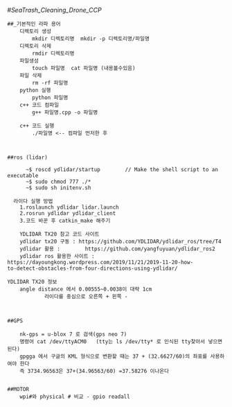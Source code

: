 #_SeaTrash_Cleaning_Drone_CCP_

	##_기본적인 라파 용어
		디렉토리 생성
			mkdir 디렉토리명  mkdir -p 디렉토리명/파일명
		디렉토리 삭제 
			rmdir 디렉토리명
		파일생성
			touch 파일명  cat 파일명 (내용볼수있음)
		파일 삭제
			rm -rf 파일명
		python 실행
			python 파일명
		c++ 코드 컴파일
			g++ 파일명.cpp -o 파일명
			
		c++ 코드 실행
			./파일명 <-- 컴파일 먼저한 후
		
		

	##ros (lidar)
	
	      ~$ roscd ydlidar/startup	      // Make the shell script to an executable
	      ~$ sudo chmod 777 ./*
	      ~$ sudo sh initenv.sh
	  
	  라이다 실행 방법
		1.roslaunch ydlidar lidar.launch
	  	2.rosrun ydlidar ydlidar_client
		3.코드 바꾼 후 catkin_make 해주기
		
		YDLIDAR TX20 참고 코드 사이트
		ydlidar tx20 구동 : https://github.com/YDLIDAR/ydlidar_ros/tree/T4
		ydlidar 활용 :        https://github.com/yangfuyuan/ydlidar_ros2
		ydlidar ros 활용한 사이트 : https://dayoungkong.wordpress.com/2019/11/21/2019-11-20-how-					to-detect-obstacles-from-four-directions-using-ydlidar/
		
	YDLIDAR TX20 정보	
		angle distance 에서 0.00555~0.0038이 대략 1cm
                라이다를 중심으로 오른쪽 + 왼쪽 -
		
		
		
	##GPS
	
		nk-gps = u-blox 7 로 검색(gps neo 7)
		명령어 cat /dev/ttyACM0   (tty는 ls /dev/tty* 로 인식된 tty찾아서 넣으면 된다)
		gpgga 에서 구글의 KML 형식으로 변환할 때는 37 + (32.6627/60)의 좌표를 사용하여야 한다
		즉 3734.96563은 37+(34.96563/60) =37.58276 이나온다
		
		
	##MOTOR
		wpi#와 physical # 비교 - gpio readall
		
		

	
